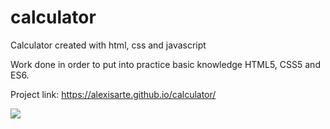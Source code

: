 # calculator
Calculator created with html, css and javascript

Work done in order to put into practice basic knowledge HTML5, CSS5 and ES6.

Project link: https://alexisarte.github.io/calculator/

![](https://i.imgur.com/ESvD6js.png)
